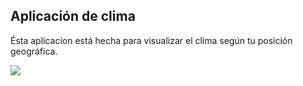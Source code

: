 ## Aplicación de clima

Ésta aplicacion está hecha para visualizar el clima según tu posición geográfica.

![](images/clima-api.gif.gif)


